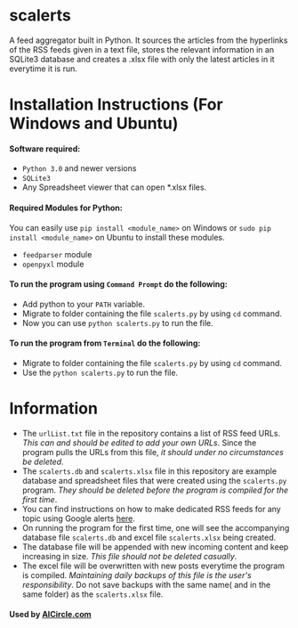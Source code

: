 # scalerts
A feed aggregator built in Python.
It sources the articles from the hyperlinks of the RSS feeds given in a text file, stores the relevant information in an SQLite3 database and creates a .xlsx file with only the latest articles in it everytime it is run.

# Installation Instructions (For Windows and Ubuntu)

#### Software required:
* `Python 3.0` and newer versions
* `SQLite3`
* Any Spreadsheet viewer that can open *.xlsx files.

#### Required Modules for Python:
You can easily use `pip install <module_name>` on Windows or `sudo pip install <module_name>` on Ubuntu to install these modules.
* `feedparser` module
* `openpyxl` module

#### To run the program using `Command Prompt` do the following:
* Add python to your `PATH` variable.
* Migrate to folder containing the file `scalerts.py` by using `cd` command.
* Now you can use `python scalerts.py` to run the file.

#### To run the program from `Terminal` do the following:
* Migrate to folder containing the file `scalerts.py` by using `cd` command.
* Use the `python scalerts.py` to run the file.
 
# Information

* The `urlList.txt` file in the repository contains a list of RSS feed URLs. *This can and should be edited to add your own URLs*. Since the program pulls the URLs from this file, *it should under no circumstances be deleted*.
* The `scalerts.db` and `scalerts.xlsx` file in this repository are example database and spreadsheet files that were created using the `scalerts.py` program. *They should be deleted before the program is compiled for the first time*.
* You can find instructions on how to make dedicated RSS feeds for any topic using Google alerts [here](https://support.google.com/alerts/?hl=en#4815700).
* On running the program for the first time, one will see the accompanying database file `scalerts.db` and excel file `scalerts.xlsx` being created.
 * The database file will be appended with new incoming content and keep increasing in size. _This file should not be deleted casually_.
 * The excel file will be overwritten with new posts everytime the program is compiled. *Maintaining daily backups of this file is the user's responsibility*. Do not save backups with the same name( and in the same folder) as the `scalerts.xlsx` file.

#### Used by [AlCircle.com](http://www.alcircle.com/)
